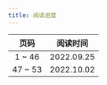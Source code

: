 ```yaml
---
title: 阅读进度
---
```


|  页码   |  阅读时间  |
| :-----: | :--------: |
| 1 ~ 46  | 2022.09.25 |
| 47 ~ 53 | 2022.10.02 |
